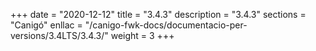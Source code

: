 +++
date        = "2020-12-12"
title       = "3.4.3"
description = "3.4.3"
sections    = "Canigó"
enllac		= "/canigo-fwk-docs/documentacio-per-versions/3.4LTS/3.4.3/"
weight		= 3
+++
